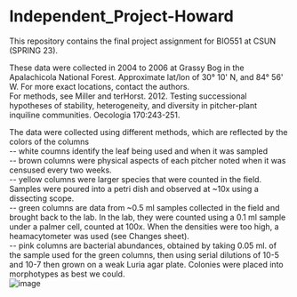 # Independent_Project-Howard
This repository contains the final project assignment for BIO551 at CSUN (SPRING 23).

These data were collected in 2004 to 2006 at Grassy Bog in the Apalachicola National Forest.  Approximate lat/lon of 30° 10' N, and 84° 56' W.  For more exact locations, contact the authors.		
For methods, see Miller and terHorst. 2012. Testing successional hypotheses of stability, heterogeneity, and diversity in pitcher-plant inquiline communities.  Oecologia 170:243-251.		
		
The data were collected using different methods, which are reflected by the colors of the columns		
-- white coumns identify the leaf being used and when it was sampled		
-- brown columns were physical aspects of each pitcher noted when it was censused every two weeks.		
-- yellow columns were larger species that were counted in the field.  Samples were poured into a petri dish and observed at ~10x using a dissecting scope.		
-- green columns are data from ~0.5 ml samples collected in the field and brought back to the lab.  In the lab, they were counted using a 0.1 ml sample under a palmer cell, counted at 100x.  When the densities were too high, a heamacytometer was used (see Changes sheet).		
-- pink columns are bacterial abundances, obtained by taking 0.05 ml. of the sample used for the green columns, then using serial dilutions of 10-5 and 10-7 then grown on a weak Luria agar plate.  Colonies were placed into morphotypes as best we could.		
![image](https://www.gardenia.net/storage/app/public/uploads/images/detail/75e09eb820b5dba9b3a7117a6ea98346.webp)
